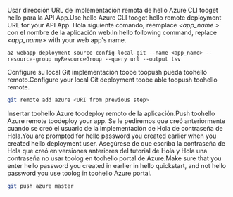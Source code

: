 <span data-ttu-id="b3597-101">Usar dirección URL de implementación remota de hello Azure CLI tooget hello para la API App.</span><span class="sxs-lookup"><span data-stu-id="b3597-101">Use hello Azure CLI tooget hello remote deployment URL for your API App.</span></span> <span data-ttu-id="b3597-102">Hola siguiente comando, reemplace  *\<app_name >* con el nombre de la aplicación web.</span><span class="sxs-lookup"><span data-stu-id="b3597-102">In hello following command, replace *\<app_name>* with your web app's name.</span></span>

```azurecli-interactive
az webapp deployment source config-local-git --name <app_name> --resource-group myResourceGroup --query url --output tsv
```

<span data-ttu-id="b3597-103">Configure su local Git implementación toobe toopush pueda toohello remoto.</span><span class="sxs-lookup"><span data-stu-id="b3597-103">Configure your local Git deployment toobe able toopush toohello remote.</span></span>

```bash
git remote add azure <URI from previous step>
```

<span data-ttu-id="b3597-104">Insertar toohello Azure toodeploy remoto de la aplicación.</span><span class="sxs-lookup"><span data-stu-id="b3597-104">Push toohello Azure remote toodeploy your app.</span></span> <span data-ttu-id="b3597-105">Se le pediremos que creó anteriormente cuando se creó el usuario de la implementación de Hola de contraseña de Hola.</span><span class="sxs-lookup"><span data-stu-id="b3597-105">You are prompted for hello password you created earlier when you created hello deployment user.</span></span> <span data-ttu-id="b3597-106">Asegúrese de que escriba la contraseña de Hola que creó en versiones anteriores del tutorial de Hola y Hola una contraseña no usar toolog en toohello portal de Azure.</span><span class="sxs-lookup"><span data-stu-id="b3597-106">Make sure that you enter hello password you created in earlier in hello quickstart, and not hello password you use toolog in toohello Azure portal.</span></span>

```bash
git push azure master
```
